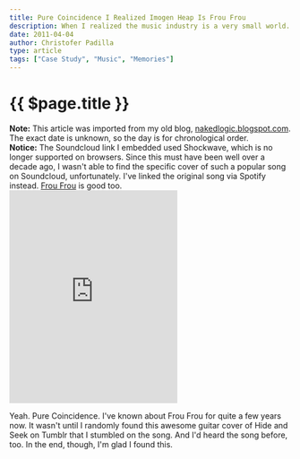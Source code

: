```yaml
---
title: Pure Coincidence I Realized Imogen Heap Is Frou Frou
description: When I realized the music industry is a very small world.
date: 2011-04-04
author: Christofer Padilla
type: article
tags: ["Case Study", "Music", "Memories"]
---
```


# {{ $page.title }}

<div class="info"><b>Note:</b> This article was imported from my old blog, <a href="http://nakedlogic.blogspot.com/2011/04/pure-coincidence-i-realized-imogen-heap.html">nakedlogic.blogspot.com</a>. The exact date is unknown, so the day is for chronological order.</div>

<div class="warning"><b>Notice:</b> The Soundcloud link I embedded used Shockwave, which is no longer supported on browsers. Since this must have been well over a decade ago, I wasn't able to find the specific cover of such a popular song on Soundcloud, unfortunately. I've linked the original song via Spotify instead. <a href="https://open.spotify.com/track/3xKTpGCsafXzV4muM1Hpl3?si=WcStc-h0QKe6Lz3-IvtGJw">Frou Frou</a> is good too.</div>

<iframe src="https://open.spotify.com/embed/track/7mMlbJlXXo2mRtQ4R9sIzD" width="300" height="380" frameborder="0" allowtransparency="true" allow="encrypted-media"></iframe>

Yeah. Pure Coincidence. I've known about Frou Frou for quite a few years now. It wasn't until I randomly found this awesome guitar cover of Hide and Seek on Tumblr that I stumbled on the song. And I'd heard the song before, too. In the end, though, I'm glad I found this.

<TagLinks />

<Comments />

